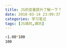 ```yaml
---
title: JS的变量提升了解一下？
date: 2018-03-14 23:09:37
categories: 学习笔记
tags: [JS填坑,填坑]
---
```


``` bash
>1.00*100
100
```